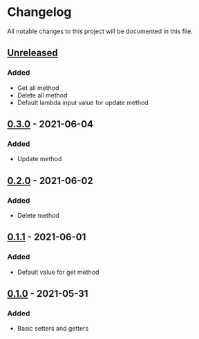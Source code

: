 # Changelog

All notable changes to this project will be documented in this file.

## [Unreleased]

### Added

- Get all method
- Delete all method
- Default lambda input value for update method

## [0.3.0] - 2021-06-04

### Added

- Update method

## [0.2.0] - 2021-06-02

### Added

- Delete method

## [0.1.1] - 2021-06-01

### Added

- Default value for get method

## [0.1.0] - 2021-05-31

### Added

- Basic setters and getters

[unreleased]: https://github.com/danielefongo/attributes/compare/v0.3.0...HEAD
[0.3.0]: https://github.com/danielefongo/attributes/compare/v0.2.0...v0.3.0
[0.2.0]: https://github.com/danielefongo/attributes/compare/v0.1.1...v0.2.0
[0.1.1]: https://github.com/danielefongo/attributes/compare/v0.1.0...v0.1.1
[0.1.0]: https://github.com/danielefongo/attributes/releases/tag/v0.1.0
